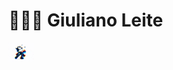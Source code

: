 <div>
  <h1>👨🏻‍💻 Giuliano Leite</h1>
  <div>
      <img src="gato.gif" height="30em">
  </div>
  
  
 </div>
